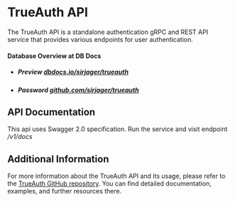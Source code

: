 # TrueAuth API

The TrueAuth API is a standalone authentication gRPC and REST API service that provides various endpoints for user authentication.

#### Database Overview at DB Docs

- ##### Preview [dbdocs.io/sirjager/trueauth](https://dbdocs.io/sirjager/trueauth)
- ##### Password [github.com/sirjager/trueauth](https://dbdocs.io/sirjager/trueauth)

## API Documentation 
This api uses Swagger 2.0 specification.
Run the service and visit endpoint  */v1/docs*

## Additional Information

For more information about the TrueAuth API and its usage, please refer to the [TrueAuth GitHub repository](https://github.com/sirjager/trueauth). You can find detailed documentation, examples, and further resources there.
